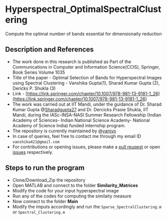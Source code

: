 # Hyperspectral_OptimalSpectralClustering
Compute the optimal number of bands essential for dimensionaity reduction


## Description and References
- The work done in this research is published as Part of the Communications in Computer and Information Science(CCIS), Springer, Book Series Volume 1035
- Title of the paper - Optimal Selection of Bands for Hyperspectral Images using Spectral Clustering - Vanshika Gupta(1), Sharad Kumar Gupta (2), Dericks P. Shukla (3)
- Link - [https://link.springer.com/chapter/10.1007/978-981-13-9181-1_26](https://link.springer.com/chapter/10.1007/978-981-13-9181-1_26)
- The work was carried out at IIT Mandi, under the guidance of Dr. Sharad Kumar Gupta @[Sharadgupta27](https://github.com/sharadgupta27) and Dr. Dercicks Prasie Shukla, IIT Mandi, during the IASc-INSA-NASI Summer Research Fellowship (Indian Academy of Sciences- Indian National Science Academy- National Academy of Science India) funded internship program. 
- The repository is currently maintained by @[vanjyo](https://github.com/vansjyo)
- In case of queries, feel free to contact me through my email ID `vanshika421@gmail.com` 
- For contributions or opening issues, please make a [pull reuqest](https://github.com/vansjyo/Hyperspectral_OptimalSpectralClustering/pulls) or open [issues](https://github.com/vansjyo/Hyperspectral_OptimalSpectralClustering/issues) respectively.

## Steps to run the program
- Clone/Download_Zip the repository
- Open MATLAB and connect to the folder **Similarity_Matrices**
- Modify the code for your input hyperspectral image
- Run any of the codes for computing the similaity measure
- Now connect to the folder **Main**
- Modify the imputs accordingly and run the `Sparse_SpectralClustering.m` or `Spectral_Clustering.m` 

